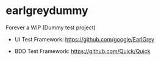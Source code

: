 # earlgreydummy
Forever a WIP (Dummy test project)

- UI Test Framework:
https://github.com/google/EarlGrey

- BDD Test Framework:
https://github.com/Quick/Quick
